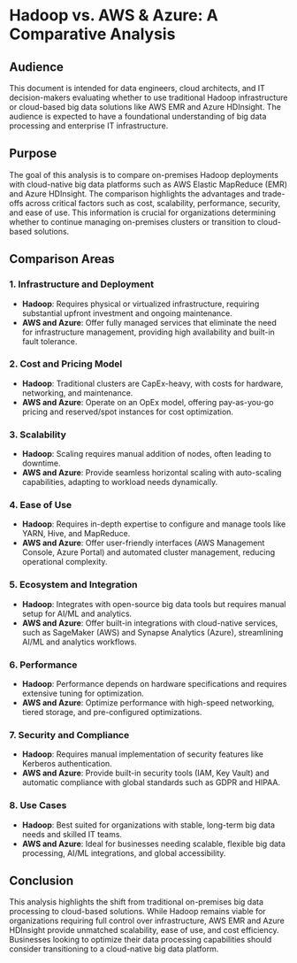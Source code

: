 # Hadoop vs. AWS & Azure: A Comparative Analysis

## Audience

This document is intended for data engineers, cloud architects, and IT decision-makers evaluating whether to use traditional Hadoop infrastructure or cloud-based big data solutions like AWS EMR and Azure HDInsight. The audience is expected to have a foundational understanding of big data processing and enterprise IT infrastructure.

## Purpose

The goal of this analysis is to compare on-premises Hadoop deployments with cloud-native big data platforms such as AWS Elastic MapReduce (EMR) and Azure HDInsight. The comparison highlights the advantages and trade-offs across critical factors such as cost, scalability, performance, security, and ease of use. This information is crucial for organizations determining whether to continue managing on-premises clusters or transition to cloud-based solutions.

## Comparison Areas

### 1. Infrastructure and Deployment

- **Hadoop**: Requires physical or virtualized infrastructure, requiring substantial upfront investment and ongoing maintenance.
- **AWS and Azure**: Offer fully managed services that eliminate the need for infrastructure management, providing high availability and built-in fault tolerance.

### 2. Cost and Pricing Model

- **Hadoop**: Traditional clusters are CapEx-heavy, with costs for hardware, networking, and maintenance.
- **AWS and Azure**: Operate on an OpEx model, offering pay-as-you-go pricing and reserved/spot instances for cost optimization.

### 3. Scalability

- **Hadoop**: Scaling requires manual addition of nodes, often leading to downtime.
- **AWS and Azure**: Provide seamless horizontal scaling with auto-scaling capabilities, adapting to workload needs dynamically.

### 4. Ease of Use

- **Hadoop**: Requires in-depth expertise to configure and manage tools like YARN, Hive, and MapReduce.
- **AWS and Azure**: Offer user-friendly interfaces (AWS Management Console, Azure Portal) and automated cluster management, reducing operational complexity.

### 5. Ecosystem and Integration

- **Hadoop**: Integrates with open-source big data tools but requires manual setup for AI/ML and analytics.
- **AWS and Azure**: Offer built-in integrations with cloud-native services, such as SageMaker (AWS) and Synapse Analytics (Azure), streamlining AI/ML and analytics workflows.

### 6. Performance

- **Hadoop**: Performance depends on hardware specifications and requires extensive tuning for optimization.
- **AWS and Azure**: Optimize performance with high-speed networking, tiered storage, and pre-configured optimizations.

### 7. Security and Compliance

- **Hadoop**: Requires manual implementation of security features like Kerberos authentication.
- **AWS and Azure**: Provide built-in security tools (IAM, Key Vault) and automatic compliance with global standards such as GDPR and HIPAA.

### 8. Use Cases

- **Hadoop**: Best suited for organizations with stable, long-term big data needs and skilled IT teams.
- **AWS and Azure**: Ideal for businesses needing scalable, flexible big data processing, AI/ML integrations, and global accessibility.

## Conclusion

This analysis highlights the shift from traditional on-premises big data processing to cloud-based solutions. While Hadoop remains viable for organizations requiring full control over infrastructure, AWS EMR and Azure HDInsight provide unmatched scalability, ease of use, and cost efficiency. Businesses looking to optimize their data processing capabilities should consider transitioning to a cloud-native big data platform.

